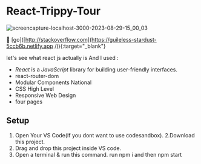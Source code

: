 # React-Trippy-Tour
![screencapture-localhost-3000-2023-08-29-15_00_03](https://github.com/amitAsher22/trip_react/assets/69055006/597fbfe4-0045-4d86-84d6-9baab504d628)


 :triangular_flag_on_post:  [go]([http://stackoverflow.com](https://guileless-stardust-5ccb6b.netlify.app /)){:target="_blank"}

let's see what react js actually is And I used : 
- *React* is a *JavaScript* library for building user-friendly interfaces.
- react-router-dom
- Modular Components National
- CSS High Level
- Responsive Web Design
- four pages 

## Setup

1. Open Your VS Code(If you dont want to use codesandbox).
2.Download this project.
3. Drag and drop this project inside VS code.
4. Open a terminal & run this command. run npm i and then  npm start


